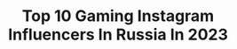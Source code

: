 ---
title: Top 10 Gaming Instagram Influencers In Russia In 2023
description: >-
  Find top gaming Instagram influencers in Russia in 2023. Most popular hashtags: #gaming #game #games #gamer.
platform: Instagram
hits: 26
text_top: Discover the top-rated Instagram profiles on inBeat.
text_bottom: Our platform aggregates 26 Instagram influencers like this in Russia for you to connect with.
profiles:
  - username: "i_chios"
    fullname: >-
      Anya iChios
    bio: >-
      🌍 Fulltime Cosplayer × Maker 🛠️ ▫️Mortal Kombat 11 Ambassador ▫️Nintendo RU model ▫️Zotac Gaming Cosplayer 📩 ichioscosplay@gmail.com
    location: "Russia"
    followers: 82675
    engagement: 418
    commentsToLikes: 0.033973
    id: ck8t85rojj7jb0j783gul8asg
    verified: false
    hashtags: "#cosplaymakeup, #cosplay, #cosplayer, #animecosplay"
  - username: "rgtcandy"
    fullname: >-
      Galina Zhukovskaya
    bio: >-
      Косплеер и блогер💋 VK: http://vk.com/galina_candy Donation: http://www.donationalerts.ru/r/RGTcandy @rgtcandy #rgtcandy
    location: "Russia"
    followers: 16212
    engagement: 1188
    commentsToLikes: 0.018549
    id: ck0tvwjqud3je0i192aooftd3
    verified: false
    hashtags: "#cosplayer, #thewitcher3, #teamyen, #rayne"
  - username: "itzpixchii"
    fullname: >-
      Chii |✨🧚‍♀️
    bio: >-
      Done break 1 year HAHAHHA 🌸temporary defeats is nothing if its lead to ultimate victory🌸 ML • PUBGM 2021 baru chii baling banyak2 montage kat sini🌙 🇲🇾
    location: "Russia"
    followers: 4325
    engagement: 3674
    commentsToLikes: 0.043178
    id: ck13ctq14241n0i19h4awfhd0
    verified: false
    hashtags: "#malaysia, #pubgmobilefunny, #solo, #pubg"
  - username: "sniperkiller_bs"
    fullname: >-
      Bʀᴀᴡʟ Sᴛᴀʀs [99k/100k]🎯
    bio: >-
      ⚜️ Подпишись на наш профиль💛 ⚜️ Только лучшее 🔝 ⚜️ Цель: 100K 🎯 ⚜️ Сотрудничество в директ 📩
    location: "Russia"
    followers: 99857
    engagement: 295
    commentsToLikes: 0.023043
    id: ck8t18t73uu0n0j78rss4ikix
    verified: false
    hashtags: ""
  - username: "natusvincere_csgo"
    fullname: >-
      Natus Vincere CS:GO
    bio: >-
      ☝️Лучшие моменты Natus Vincere CS:GO в инстаграме 😆Отличное место, чтобы поднять настроение 🔥Подписывайся на наш Telegram, ссылка ниже
    location: "Russia"
    followers: 29030
    engagement: 674
    commentsToLikes: 0.012463
    id: ck8t19k20ux1o0j78usp85pb9
    verified: false
    hashtags: ""
  - username: "igromemch"
    fullname: >-
      💙🅣🅗🅔 💙 🅟🅞🅢🅗🅛🅨🅨 💙 🅖🅐🅜🅔🅡 💙 🅗🅔🅡🅔💙
    bio: >-
      🔥🄺🄰🄸🄵🅈🄴🄼🔥🅁🄾🄵🄻🄸🄼🔥🄲🄷🄸🄻🄻🄸🄼🔥 🔞🅸🅶🆁🅾🆅🅾🅸 🅳🆅🅸🅹🔞 Прокачать свои скины тут💰👇👇👇
    location: "Russia"
    followers: 18670
    engagement: 849
    commentsToLikes: 0.014890
    id: ckaotmlnawiz70i78by2n10pc
    verified: false
    hashtags: ""
  - username: "viper__fc"
    fullname: >-
      SouL Viper Army
    bio: >-
      #IamSOUL • Nippu X Paddu forever🖤 • Hit follow button to get all @soulesportsofficial updates ! 🔥 • Official account @soul_viper
    location: "Russia"
    followers: 11812
    engagement: 1559
    commentsToLikes: 0.015646
    id: ckapcke9v46ho0i78z8ky8yo5
    verified: false
    hashtags: "#pubgmeme, #pubgmalaysia, #pubg, #iamsoul"
  - username: "s1mple_fanpage"
    fullname: >-
      🇺🇦Na'Vi.s1mple Фан-Клуб №1
    bio: >-
      🥇 Лучший игрок CS:GO в 2018 🥇 🥈 Топ-2 игрок CS:GO в 2019 🥈 🏅Двухкратный финалист Major’a🏅 🖤💛Сотрудничество - Директ 🖤💛
    location: "Russia"
    followers: 20372
    engagement: 574
    commentsToLikes: 0.006348
    id: ck9wdo9fhghxi0j78btwpou9k
    verified: false
    hashtags: "#natusvincere, #awp, #globaloffensive, #s1mple"
  - username: "nice.minecraft"
    fullname: >-
      MINECRAFT NICE PARADISE
    bio: >-
      Топчик со всего мира Майнкрафт 🔥 Подписывайся! Paradise for your eyes 🤩 Follow & inspire! ⠀ МОЙ СЕРВЕР / MY SERVER:
    location: "Russia"
    followers: 21648
    engagement: 2349
    commentsToLikes: 0.004246
    id: ck8t91hxqmm7z0j78iokfs0vv
    verified: false
    hashtags: "#gaming, #minecraftbuildings, #minecraftideas, #minecrafthouse"
  - username: "_brawl.stars.ukr"
    fullname: >-
      BRAWL STARS UKR [18k🌀20k]
    bio: >-
      💫МЕМЫ , АРТЫ И КОНКУРСЫ💫 💫Наш клуб : UkraineGang [#2G2COLLR]💫 💫Funny moments в Актуальном)💫 ⚡ПОДПИШИСЬ 😏♥️⚡
    location: "Russia"
    followers: 19338
    engagement: 385
    commentsToLikes: 0.040559
    id: ck8t18sruutze0j78g978okjm
    verified: false
    hashtags: "#clashroyale, #mobilegame, #brawlmemes, #brawlstarsandroid"
---
